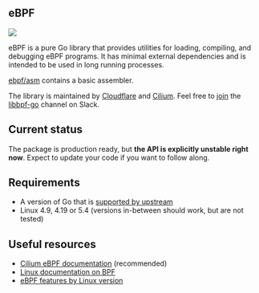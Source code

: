 eBPF
-------
[![](https://godoc.org/github.com/cilium/ebpf?status.svg)](https://godoc.org/github.com/cilium/ebpf)

eBPF is a pure Go library that provides utilities for loading, compiling, and debugging eBPF programs. It has minimal external dependencies and is intended to be used in long running processes.

[ebpf/asm](https://godoc.org/github.com/cilium/ebpf/asm) contains a basic assembler.

The library is maintained by [Cloudflare](https://www.cloudflare.com) and [Cilium](https://www.cilium.io). Feel free to [join](https://cilium.herokuapp.com/) the [libbpf-go](https://cilium.slack.com/messages/libbpf-go) channel on Slack.

## Current status

The package is production ready, but **the API is explicitly unstable
right now**. Expect to update your code if you want to follow along.

## Requirements

* A version of Go that is [supported by upstream](https://golang.org/doc/devel/release.html#policy)
* Linux 4.9, 4.19 or 5.4 (versions in-between should work, but are not tested)

## Useful resources

* [Cilium eBPF documentation](https://cilium.readthedocs.io/en/latest/bpf/#bpf-guide) (recommended)
* [Linux documentation on BPF](http://elixir.free-electrons.com/linux/latest/source/Documentation/networking/filter.txt)
* [eBPF features by Linux version](https://github.com/iovisor/bcc/blob/master/docs/kernel-versions.md)
